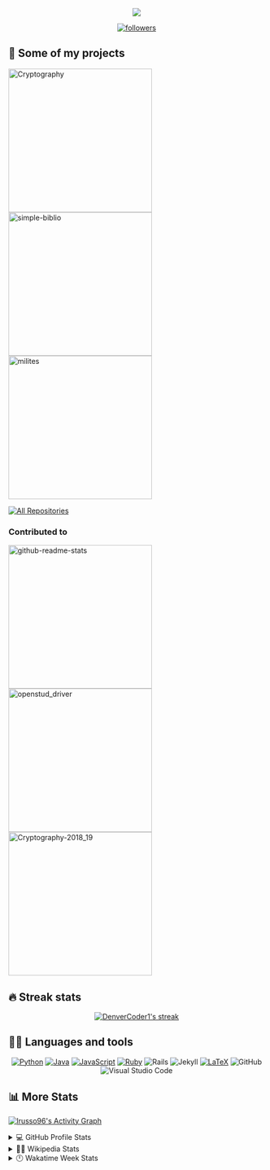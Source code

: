 <p align="center">
  <img src="https://readme-typing-svg.herokuapp.com/?lines=Welcome+to+my+GitHub+profile!&center=true&width=380&height=45">
</p>

<!-- Badges template - https://github.com/badges/shields -->
<!-- View counter - https://github.com/DenverCoder1/Simple-View-Counter -->
<p align="center">
  <a href="https://github.com/lrusso96">
    <img alt="followers" title="Follow me on Github" src="https://img.shields.io/github/followers/lrusso96?color=236ad3&labelColor=1155ba&style=for-the-badge&logo=github&label=Follow%20me"/></a>
<!--  <a href="https://github.com/DenverCoder1/Simple-View-Counter">
    <img alt="views" title="Github views" src="https://freshidea.com/jonah/app/ghpvc"/></a> -->
</p>

## 📘 Some of my projects

<!-- Repo info cards - https://github.com/anuraghazra/github-readme-stats -->
<!-- Small repo cards (fork) - https://github.com/DenverCoder1/github-readme-stats -->
<p align="left">
  <a href="https://github.com/lrusso96/Cryptography">
    <img width="282" src="https://denvercoder1-github-readme-stats.vercel.app/api/pin/?username=lrusso96&repo=Cryptography&theme=react&bg_color=0D1117&hide_border=true" alt="Cryptography"></a>
  <a href="https://github.com/lrusso96/simple-biblio">
    <img width="282" src="https://denvercoder1-github-readme-stats.vercel.app/api/pin/?username=lrusso96&repo=simple-biblio&theme=react&bg_color=0D1117&hide_border=true" alt="simple-biblio"></a>
<a href="https://github.com/lrusso96/milites">
    <img width="282" src="https://denvercoder1-github-readme-stats.vercel.app/api/pin/?username=lrusso96&repo=milites&theme=react&bg_color=0D1117&hide_border=true" alt="milites"></a>
</p>

<p align="left">
  <a href="https://github.com/lrusso96?tab=repositories"><img alt="All Repositories" title="All Repositories" src="https://img.shields.io/badge/-More%20Repos-2962FF?style=for-the-badge&logo=koding&logoColor=white"/></a>
</p>

### Contributed to

<p align="left">
  <a href="https://github.com/anuraghazra/github-readme-stats">
    <img width="282" src="https://denvercoder1-github-readme-stats.vercel.app/api/pin/?username=anuraghazra&repo=github-readme-stats&theme=react&bg_color=0D1117&hide_border=true" alt="github-readme-stats"></a>
  <a href="https://github.com/LithiumSR/openstud_driver">
    <img width="282" src="https://denvercoder1-github-readme-stats.vercel.app/api/pin/?username=LithiumSR&repo=openstud_driver&theme=react&bg_color=0D1117&hide_border=true" alt="openstud_driver"></a>
<a href="https://github.com/Project2100/Cryptography-2018_19">
    <img width="282" src="https://denvercoder1-github-readme-stats.vercel.app/api/pin/?username=Project2100&repo=Cryptography-2018_19&theme=react&bg_color=0D1117&hide_border=true" alt="Cryptography-2018_19"></a>
</p>

## 🔥 Streak stats

<!-- GitHub Readme Streak Stats - https://github.com/DenverCoder1/github-readme-streak-stats -->
<p align="center">
  <a href="https://github.com/DenverCoder1/github-readme-streak-stats">
    <img title="🔥 Get streak stats for your profile at git.io/streak-stats" alt="DenverCoder1's streak" src="https://github-readme-streak-stats.herokuapp.com/?user=lrusso96&theme=black-ice&hide_border=true&stroke=0000&background=0D1117&ring=60D9FA&fire=60D9FA&currStreakLabel=60D9FA"/>
  </a>
</p>

## 👨‍💻 Languages and tools

<p align="center">
    
  <a href="https://github.com/search?q=user%3Alrusso96+is%3Arepo+language%3Apython">
<img alt="Python" src="https://img.shields.io/badge/python-%2314354C.svg?&style=for-the-badge&logo=python&logoColor=white"></a>
  <a href="https://github.com/search?q=user%3Alrusso96+is%3Arepo+language%3Ajava">
    <img alt="Java" src="https://img.shields.io/badge/java-%23ED8B00.svg?&style=for-the-badge&logo=java&logoColor=white"></a>
  <a href="https://github.com/search?q=user%3Alrusso96+is%3Arepo+language%3Ajavascript">
<img alt="JavaScript" src="https://img.shields.io/badge/javascript-%23323330.svg?&style=for-the-badge&logo=javascript&logoColor=%23F7DF1E"></a>
  <a href="https://github.com/search?q=user%3Alrusso96+is%3Arepo+language%3Aruby">
    <img alt="Ruby" src="https://img.shields.io/badge/ruby-%23CC342D.svg?&style=for-the-badge&logo=ruby&logoColor=white"></a>
  <a><img alt="Rails" src="https://img.shields.io/badge/rails-%23CC0000.svg?&style=for-the-badge&logo=ruby-on-rails&logoColor=white"></a>
  <a><img alt="Jekyll" title="Jekyll" src="https://img.shields.io/badge/jekyll-grey.svg?&style=for-the-badge&logo=jekyll&logoColor=F21616"></a>
<a href="https://github.com/search?q=user%3Alrusso96+is%3Arepo+language%3latex">
<img alt="LaTeX" src="https://img.shields.io/badge/latex-%23008080.svg?&style=for-the-badge&logo=latex&logoColor=white"></a>
  <a><img alt="GitHub" src="https://img.shields.io/badge/github-%23121011.svg?&style=for-the-badge&logo=github&logoColor=white"></a>
  <a><img alt="Visual Studio Code" src="https://img.shields.io/badge/Code-0078d7.svg?&style=for-the-badge&logo=visual-studio-code&logoColor=white"></a>
</p>

## 📊 More Stats

<!-- https://github.com/ashutosh00710/github-readme-activity-graph -->

<a href="https://github.com/ashutosh00710/github-readme-activity-graph"><img alt="lrusso96's Activity Graph" src="https://activity-graph.herokuapp.com/graph?username=lrusso96&bg_color=0D1117&color=5BCDEC&line=5BCDEC&point=FFFFFF&hide_border=true" /></a>

<!-- https://github.com/anuraghazra/github-readme-stats -->
<details> 
  <summary>💻 GitHub Profile Stats</summary>
  <br/>
    <a href="https://github.com/anuraghazra/github-readme-stats"><img alt="lrusso96's Github Stats" src="https://denvercoder1-github-readme-stats.vercel.app/api?username=lrusso96&show_icons=true&count_private=true&theme=react&hide_border=true&bg_color=0D1117" /></a>
  <a href="https://github.com/anuraghazra/github-readme-stats"><img alt="lrusso96's Top Languages" src="https://denvercoder1-github-readme-stats.vercel.app/api/top-langs/?username=lrusso96&langs_count=8&layout=compact&theme=react&hide_border=true&bg_color=0D1117" /></a>
  <br/>
  <b>Note:</b> Top languages is only a metric of the languages my public code consists of and doesn't reflect experience or skill level.
</details>

<details>
  <summary>✍🏻 Wikipedia Stats</summary>
  
  ![Wikipedia](https://lrusso96.vercel.app/api/wikipedia)

</details>

<details>
  <summary>🕛 Wakatime Week Stats</summary>
  
  [![WakaTime](https://github-readme-stats.vercel.app/api/wakatime?username=lrusso96&hide_title=true)](https://wakatime.com/@lrusso96)

</details>
